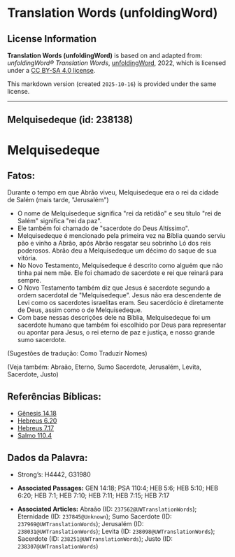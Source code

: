 # Translation Words (unfoldingWord)

## License Information

**Translation Words (unfoldingWord)** is based on and adapted from: _unfoldingWord® Translation Words_, [unfoldingWord](https://unfoldingword.org/utw), 2022, which is licensed under a [CC BY-SA 4.0 license](https://creativecommons.org/licenses/by-sa/4.0/legalcode.en).

This markdown version (created `2025-10-16`) is provided under the same license.



--------------------------------

## Melquisedeque (id: 238138)

Melquisedeque
=============

Fatos:
------

Durante o tempo em que Abrão viveu, Melquisedeque era o rei da cidade de Salém (mais tarde, "Jerusalém")

* O nome de Melquisedeque significa "rei da retidão" e seu título "rei de Salém" significa "rei da paz".
* Ele também foi chamado de "sacerdote do Deus Altíssimo".
* Melquisedeque é mencionado pela primeira vez na Bíblia quando serviu pão e vinho a Abrão, após Abrão resgatar seu sobrinho Ló dos reis poderosos. Abrão deu a Melquisedeque um décimo do saque de sua vitória.
* No Novo Testamento, Melquisedeque é descrito como alguém que não tinha pai nem mãe. Ele foi chamado de sacerdote e rei que reinará para sempre.
* O Novo Testamento também diz que Jesus é sacerdote segundo a ordem sacerdotal de "Melquisedeque". Jesus não era descendente de Levi como os sacerdotes israelitas eram. Seu sacerdócio é diretamente de Deus, assim como o de Melquisedeque.
* Com base nessas descrições dele na Bíblia, Melquisedeque foi um sacerdote humano que também foi escolhido por Deus para representar ou apontar para Jesus, o rei eterno de paz e justiça, e nosso grande sumo sacerdote.

(Sugestões de tradução: Como Traduzir Nomes)

(Veja também: Abraão, Eterno, Sumo Sacerdote, Jerusalém, Levita, Sacerdote, Justo)

Referências Bíblicas:
---------------------

* [Gênesis 14\.18](https://ref.ly/Gen14:18)
* [Hebreus 6\.20](https://ref.ly/Heb6:20)
* [Hebreus 7\.17](https://ref.ly/Heb7:17)
* [Salmo 110\.4](https://ref.ly/Ps110:4)

Dados da Palavra:
-----------------

* Strong’s: H4442, G31980

* **Associated Passages:** GEN 14:18; PSA 110:4; HEB 5:6; HEB 5:10; HEB 6:20; HEB 7:1; HEB 7:10; HEB 7:11; HEB 7:15; HEB 7:17
* **Associated Articles:** Abraão (ID: `237562@UWTranslationWords`); Eternidade (ID: `237845@Unknown`); Sumo Sacerdote (ID: `237969@UWTranslationWords`); Jerusalém (ID: `238031@UWTranslationWords`); Levita (ID: `238098@UWTranslationWords`); Sacerdote (ID: `238251@UWTranslationWords`); Justo (ID: `238307@UWTranslationWords`)

